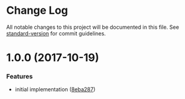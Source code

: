 # Change Log

All notable changes to this project will be documented in this file. See [standard-version](https://github.com/conventional-changelog/standard-version) for commit guidelines.

<a name="1.0.0"></a>
# 1.0.0 (2017-10-19)


### Features

* initial implementation ([8eba287](https://github.com/ikatyang/prettylint/commit/8eba287))
